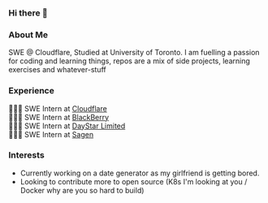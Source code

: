 ### Hi there 👋

<!--
**simonha9/simonha9** is a ✨ _special_ ✨ repository because its `README.md` (this file) appears on your GitHub profile.

Here are some ideas to get you started:

- 🔭 I’m currently working on ...
- 🌱 I’m currently learning ...
- 👯 I’m looking to collaborate on ...
- 🤔 I’m looking for help with ...
- 💬 Ask me about ...
- 📫 How to reach me: ...
- 😄 Pronouns: ...
- ⚡ Fun fact: ...
-->

### About Me
SWE @ Cloudflare, Studied at University of Toronto.  I am fuelling a passion for coding and learning things, repos are a mix of side projects, learning exercises and whatever-stuff

### Experience
🧑🏻‍💻 SWE Intern at [Cloudflare](https://www.cloudflare.com/)</br>
🧑🏻‍💻 SWE Intern at [BlackBerry](https://www.blackberry.com/us/en)</br>
🧑🏻‍💻 SWE Intern at [DayStar Limited](https://www.daystarlimited.com/)</br>
🧑🏻‍💻 SWE Intern at [Sagen](https://www.sagen.ca/)</br>

### Interests
- Currently working on a date generator as my girlfriend is getting bored.
- Looking to contribute more to open source (K8s I'm looking at you / Docker why are you so hard to build)
